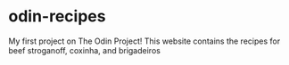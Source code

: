 # odin-recipes
My first project on The Odin Project!
This website contains the recipes for beef stroganoff, coxinha, and brigadeiros